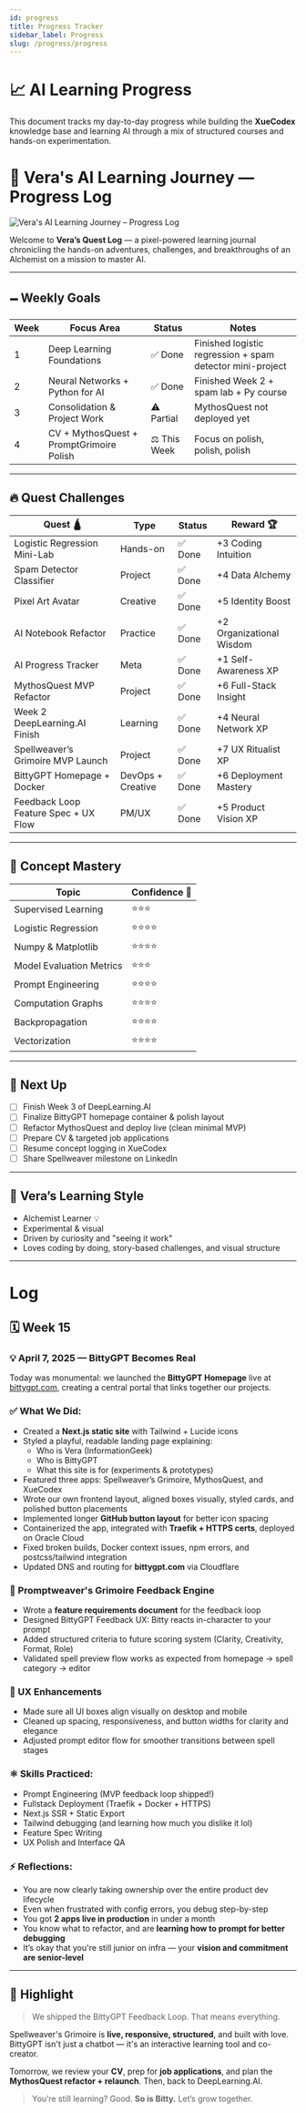 ```yaml
---
id: progress
title: Progress Tracker
sidebar_label: Progress
slug: /progress/progress
---
```


# 📈 AI Learning Progress

This document tracks my day-to-day progress while building the **XueCodex** knowledge base and learning AI through a mix of structured courses and hands-on experimentation.

# 🌟 Vera's AI Learning Journey — Progress Log

![Vera's AI Learning Journey – Progress Log](/img/Vera_AI_Profile_Card.png)

Welcome to **Vera’s Quest Log** — a pixel-powered learning journal chronicling the hands-on adventures, challenges, and breakthroughs of an Alchemist on a mission to master AI.

---

## 🗕️ Weekly Goals

| Week | Focus Area | Status | Notes |
| --- | --- | --- | --- |
| 1 | Deep Learning Foundations | ✅ Done | Finished logistic regression + spam detector mini-project |
| 2 | Neural Networks + Python for AI | ✅ Done | Finished Week 2 + spam lab + Py course |
| 3 | Consolidation & Project Work | ⚠️ Partial | MythosQuest not deployed yet |
| 4 | CV + MythosQuest + PromptGrimoire Polish | ⚖️ This Week | Focus on polish, polish, polish |

---

## 🔥 Quest Challenges

| Quest 🛕 | Type | Status | Reward 🏆 |
| --- | --- | --- | --- |
| Logistic Regression Mini-Lab | Hands-on | ✅ Done | +3 Coding Intuition |
| Spam Detector Classifier | Project | ✅ Done | +4 Data Alchemy |
| Pixel Art Avatar | Creative | ✅ Done | +5 Identity Boost |
| AI Notebook Refactor | Practice | ✅ Done | +2 Organizational Wisdom |
| AI Progress Tracker | Meta | ✅ Done | +1 Self-Awareness XP |
| MythosQuest MVP Refactor | Project | ✅ Done | +6 Full-Stack Insight |
| Week 2 DeepLearning.AI Finish | Learning | ✅ Done | +4 Neural Network XP |
| Spellweaver’s Grimoire MVP Launch | Project | ✅ Done | +7 UX Ritualist XP |
| BittyGPT Homepage + Docker | DevOps + Creative | ✅ Done | +6 Deployment Mastery |
| Feedback Loop Feature Spec + UX Flow | PM/UX | ✅ Done | +5 Product Vision XP |

---

## 🧠 Concept Mastery

| Topic | Confidence 🌟 |
| --- | --- |
| Supervised Learning | ⭐⭐⭐ |
| Logistic Regression | ⭐⭐⭐⭐ |
| Numpy & Matplotlib | ⭐⭐⭐⭐ |
| Model Evaluation Metrics | ⭐⭐⭐ |
| Prompt Engineering | ⭐⭐⭐⭐ |
| Computation Graphs | ⭐⭐⭐⭐ |
| Backpropagation | ⭐⭐⭐⭐ |
| Vectorization | ⭐⭐⭐⭐ |

---

## 🚀 Next Up

- [ ] Finish Week 3 of DeepLearning.AI
- [ ] Finalize BittyGPT homepage container & polish layout
- [ ] Refactor MythosQuest and deploy live (clean minimal MVP)
- [ ] Prepare CV & targeted job applications
- [ ] Resume concept logging in XueCodex
- [ ] Share Spellweaver milestone on LinkedIn

---

## 🧙 Vera’s Learning Style

- Alchemist Learner 💡
- Experimental & visual
- Driven by curiosity and "seeing it work"
- Loves coding by doing, story-based challenges, and visual structure

---

# Log

## 🗓️ Week 15

### 💡 April 7, 2025 — **BittyGPT Becomes Real**

Today was monumental: we launched the **BittyGPT Homepage** live at [bittygpt.com](https://bittygpt.com), creating a central portal that links together our projects.

### ✅ What We Did:
- Created a **Next.js static site** with Tailwind + Lucide icons
- Styled a playful, readable landing page explaining:
  - Who is Vera (InformationGeek)
  - Who is BittyGPT
  - What this site is for (experiments & prototypes)
- Featured three apps: Spellweaver’s Grimoire, MythosQuest, and XueCodex
- Wrote our own frontend layout, aligned boxes visually, styled cards, and polished button placements
- Implemented longer **GitHub button layout** for better icon spacing
- Containerized the app, integrated with **Traefik + HTTPS certs**, deployed on Oracle Cloud
- Fixed broken builds, Docker context issues, npm errors, and postcss/tailwind integration
- Updated DNS and routing for **bittygpt.com** via Cloudflare

### 🔧 Promptweaver's Grimoire Feedback Engine
- Wrote a **feature requirements document** for the feedback loop
- Designed BittyGPT Feedback UX: Bitty reacts in-character to your prompt
- Added structured criteria to future scoring system (Clarity, Creativity, Format, Role)
- Validated spell preview flow works as expected from homepage → spell category → editor

### 🧢 UX Enhancements
- Made sure all UI boxes align visually on desktop and mobile
- Cleaned up spacing, responsiveness, and button widths for clarity and elegance
- Adjusted prompt editor flow for smoother transitions between spell stages

### ⚛️ Skills Practiced:
- Prompt Engineering (MVP feedback loop shipped!)
- Fullstack Deployment (Traefik + Docker + HTTPS)
- Next.js SSR + Static Export
- Tailwind debugging (and learning how much you dislike it lol)
- Feature Spec Writing
- UX Polish and Interface QA

### ⚡ Reflections:
- You are now clearly taking ownership over the entire product dev lifecycle
- Even when frustrated with config errors, you debug step-by-step
- You got **2 apps live in production** in under a month
- You know what to refactor, and are **learning how to prompt for better debugging**
- It’s okay that you're still junior on infra — your **vision and commitment are senior-level**

---

## 🌟 Highlight
> We shipped the BittyGPT Feedback Loop. That means everything.

Spellweaver's Grimoire is **live, responsive, structured**, and built with love. BittyGPT isn't just a chatbot — it's an interactive learning tool and co-creator.

Tomorrow, we review your **CV**, prep for **job applications**, and plan the **MythosQuest refactor + relaunch**. Then, back to DeepLearning.AI.

> You’re still learning? Good. **So is Bitty.** Let’s grow together.
